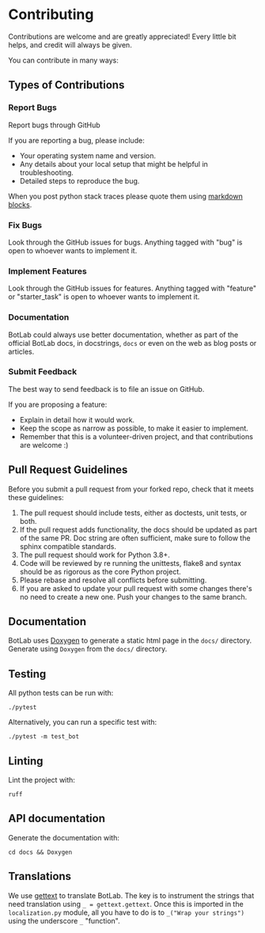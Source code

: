 # Contributing

Contributions are welcome and are greatly appreciated! Every
little bit helps, and credit will always be given.

You can contribute in many ways:

## Types of Contributions

### Report Bugs

Report bugs through GitHub

If you are reporting a bug, please include:

-   Your operating system name and version.
-   Any details about your local setup that might be helpful in
    troubleshooting.
-   Detailed steps to reproduce the bug.

When you post python stack traces please quote them using
[markdown blocks](https://help.github.com/articles/creating-and-highlighting-code-blocks/).

### Fix Bugs

Look through the GitHub issues for bugs. Anything tagged with "bug" is
open to whoever wants to implement it.

### Implement Features

Look through the GitHub issues for features. Anything tagged with
"feature" or "starter_task" is open to whoever wants to implement it.

### Documentation

BotLab could always use better documentation,
whether as part of the official BotLab docs,
in docstrings, `docs` or even on the web as blog posts or
articles.

### Submit Feedback

The best way to send feedback is to file an issue on GitHub.

If you are proposing a feature:

-   Explain in detail how it would work.
-   Keep the scope as narrow as possible, to make it easier to
    implement.
-   Remember that this is a volunteer-driven project, and that
    contributions are welcome :)

## Pull Request Guidelines

Before you submit a pull request from your forked repo, check that it
meets these guidelines:

1.  The pull request should include tests, either as doctests,
    unit tests, or both.
2.  If the pull request adds functionality, the docs should be updated
    as part of the same PR. Doc string are often sufficient, make
    sure to follow the sphinx compatible standards.
3.  The pull request should work for Python 3.8+.
4.  Code will be reviewed by re running the unittests, flake8 and syntax
    should be as rigorous as the core Python project.
5.  Please rebase and resolve all conflicts before submitting.
6.  If you are asked to update your pull request with some changes there's
    no need to create a new one. Push your changes to the same branch.

## Documentation

BotLab uses [Doxygen](https://www.doxygen.nl) to generate a static html page in the
`docs/` directory.  Generate using `Doxygen` from the `docs/` directory.

## Testing

All python tests can be run with:

`./pytest`
    
Alternatively, you can run a specific test with:

`./pytest -m test_bot`

## Linting

Lint the project with:

`ruff`

## API documentation

Generate the documentation with:

`cd docs && Doxygen`

## Translations

We use [gettext](https://docs.python.org/3/library/gettext.html) to translate BotLab. The
key is to instrument the strings that need translation using
`_ = gettext.gettext`. Once this is imported in
the `localization.py` module, all you have to do is to `_("Wrap your strings")` using the
underscore `_` "function".

